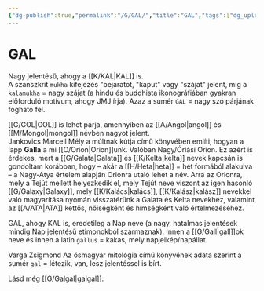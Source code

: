 ```yaml
---
{"dg-publish":true,"permalink":"/G/GAL/","title":"GAL","tags":["dg_uploaded"],"created":"2023-11-12T04:04","updated":"2023-11-12T04:04"}
---
```



# GAL

Nagy jelentésű, ahogy a [[K/KAL\|KAL]] is.  
A szanszkrit `mukha` kifejezés "bejáratot, "kaput" vagy "szájat" jelent, míg a `kalamukha` = nagy szájat (a hindu és buddhista ikonográfiában gyakran előforduló motívum, ahogy JMJ írja). Azaz a sumér `GAL` = nagy szó párjának fogható fel.  

[[G/GOL\|GOL]] is lehet párja, amennyiben az [[A/Angol\|angol]] és [[M/Mongol\|mongol]] névben nagyot jelent.  
Jankovics Marcell Mély a múltnak kútja című könyvében említi, hogyan a lapp **Galla** a mi [[O/Orion\|Orion]]unk. Valóban Nagy/Óriási Orion. Ez azért is érdekes, mert a [[G/Galata\|Galata]] és [[K/Kelta\|kelta]] nevek kapcsán is gondoltam korábban, hogy – akár a [[H/Heta\|heta]] = hét formából alakulva – a Nagy-Atya értelem alapján Orionra utaló lehet a név. Arra az Orionra, mely a Tejút mellett helyezkedik el, mely Tejút neve viszont az igen hasonló [[G/Galaxy\|Galaxy]], mely [[K/Kalács\|kalács]], [[K/Kalász\|kalász]] nevekkel való magyarítása nyomán visszatérünk a Galata és Kelta nevekhez, valamint az [[A/ATA\|ATA]] kettős, nőiségként és hímségként való értelmezéséhez.  

GAL, ahogy KAL is, eredetileg a Nap neve (a nagy, hatalmas jelentések mindig Nap jelentésű etimonokból származnak). Innen a [[G/Gall\|gall]]ok neve és innen a latin `gallus` = kakas, mely napjelkép/napállat.  

Varga Zsigmond Az ősmagyar mitológia című könyvének adata szerint a sumér `gal` = létezik, van, lesz jelentéssel is bírt.  

Lásd még [[G/Galgal\|galgal]].  